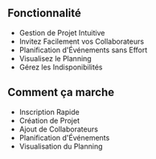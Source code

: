 ## Fonctionnalité

- Gestion de Projet Intuitive
- Invitez Facilement vos Collaborateurs
- Planification d'Événements sans Effort
- Visualisez le Planning
- Gérez les Indisponibilités

## Comment ça marche
- Inscription Rapide
- Création de Projet
- Ajout de Collaborateurs
- Planification d'Événements
- Visualisation du Planning

                        

